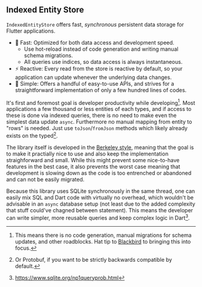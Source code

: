 ## Indexed Entity Store

`IndexedEntityStore` offers fast, *synchronous* persistent data storage for Flutter applications.

* 💨 Fast: Optimized for both data access and development speed.
  * Use hot-reload instead of code generation and writing manual schema migrations.
  * All queries use indices, so data access is always instantaneous.
* ⚡️ Reactive: Every read from the store is reactive by default, so your application can update whenever the underlying data changes.
* 📖 Simple: Offers a handful of easy-to-use APIs, and strives for a straightforward implementation of only a few hundred lines of codes.

It's first and foremost goal is developer productivity while developing[^1]. Most applications a few thousand or less entities of each types, and if access to these is done via indexed queries, there is no need to make even the simplest data update `async`. Furthermore no manual mapping from entity to "rows" is needed. Just use `toJson`/`fromJson` methods which likely already exists on the typed[^2].

The library itself is developed in the [Berkeley style](https://www.cs.princeton.edu/courses/archive/fall13/cos518/papers/worse-is-better.pdf), meaning that the goal is to make it practially nice to use and also keep the implementation straighforward and small. While this might prevent some nice-to-have features in the best case, it also prevents the worst case meaning that development is slowing down as the code is too entrenched or abandoned and can not be easily migrated.

Because this library uses SQLite synchronously in the same thread, one can easily mix SQL and Dart code with virtually no overhead, which wouldn't be advisable in an `async` database setup (not least due to the added complexity that stuff could've chagned between statement). This means the developer can write simpler, more reusable queries and keep complex logic in Dart[^3].

[^1]: This means there is no code generation, manual migrations for schema updates, and other roadblocks. Hat tip to [Blackbird](https://github.com/marcoarment/Blackbird) to bringing this into focus.
[^2]: Or Protobuf, if you want to be strictly backwards compatible by default.
[^3]: https://www.sqlite.org/np1queryprob.html
